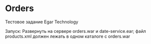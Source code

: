 # Orders
Тестовое задание Egar Technology

Запуск:
Развернуть на сервере orders.war и date-service.ear;
файл products.xml должен лежать в одном каталоге с orders.war 
